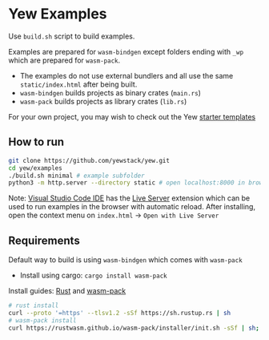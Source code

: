 # Yew Examples

Use `build.sh` script to build examples.

Examples are prepared for `wasm-bindgen` except folders ending with `_wp` which are prepared for `wasm-pack`.

- The examples do not use external bundlers and all use the same `static/index.html` after being built.
- `wasm-bindgen` builds projects as binary crates (`main.rs`)
- `wasm-pack` builds projects as library crates (`lib.rs`)

For your own project, you may wish to check out the Yew [starter templates](https://yew.rs/docs/getting-started/starter-templates)


## How to run

```sh
git clone https://github.com/yewstack/yew.git
cd yew/examples
./build.sh minimal # example subfolder
python3 -m http.server --directory static # open localhost:8000 in browser
```


Note: [Visual Studio Code IDE](https://code.visualstudio.com/) has the [Live Server](https://marketplace.visualstudio.com/items?itemName=ritwickdey.LiveServer) extension which can be used to run examples in the browser with automatic reload. After installing, open the context menu on `index.html` -> `Open with Live Server`

## Requirements

Default way to build is using `wasm-bindgen` which comes with `wasm-pack`

- Install using cargo: `cargo install wasm-pack`

Install guides: [Rust](https://www.rust-lang.org/learn/get-started) and [wasm-pack](https://rustwasm.github.io/wasm-pack/installer/)

```bash
# rust install
curl --proto '=https' --tlsv1.2 -sSf https://sh.rustup.rs | sh
# wasm-pack install
curl https://rustwasm.github.io/wasm-pack/installer/init.sh -sSf | sh;
```
